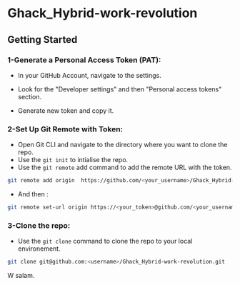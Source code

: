 # Ghack_Hybrid-work-revolution

## Getting Started

### 1-Generate a Personal Access Token (PAT):
- In your GitHub Account, navigate to the settings.
* Look for the "Developer settings" and then "Personal access tokens" section.
+ Generate new token and copy it.

### 2-Set Up Git Remote with Token:
- Open Git CLI and navigate to the directory where you want to clone the repo.
- Use the `git init` to intialise the repo.
- Use the `git remote` add command to add the remote URL with the token.
```bash 
git remote add origin  https://github.com/<your_username>/Ghack_Hybrid-work-revolution
```
- And then : 
```bash 
git remote set-url origin https://<your_token>@github.com/<your_username>/Ghack_Hybrid-work-revolution.git
```

### 3-Clone the repo:
- Use the `git clone` command to clone the repo to your local environement.
```bash 
git clone git@github.com:<username>/Ghack_Hybrid-work-revolution.git
```

W salam.
